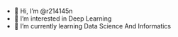 - 👋 Hi, I’m @r214145n
- 👀 I’m interested in Deep Learning
- 🌱 I’m currently learning Data Science And Informatics

<!---
r214145n/r214145n is a ✨ special ✨ repository because its `README.md` (this file) appears on your GitHub profile.
You can click the Preview link to take a look at your changes.
--->
